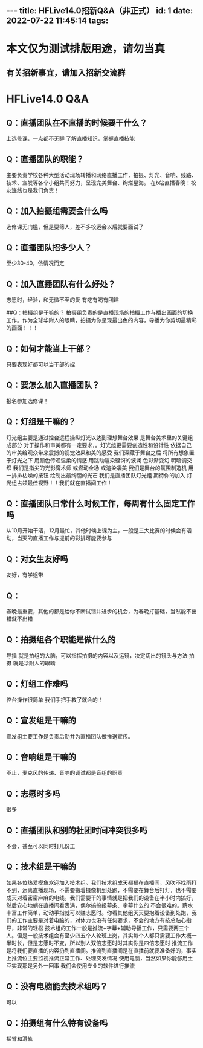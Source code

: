 ---                                                         title: HFLive14.0招新Q&A（非正式）
id: 1                                                       date: 2022-07-22 11:45:14                                   tags:
---

# 本文仅为测试排版用途，请勿当真
## 有关招新事宜，请加入招新交流群
# HFLive14.0  Q&A

## Q：直播团队在不直播的时候要干什么？
上选修课，一点都不无聊
了解直播知识，掌握直播技能

## Q：直播团队的职能？
主要负责学校各种大型活动现场转播和网络直播工作，拍摄、灯光、音响、线路、技术、宣发等各个小组共同努力，呈现完美舞台、绚烂星海。
在b站直播春晚！校友连线也是我们负责！

## Q：加入拍摄组需要会什么吗
选修课无门槛，但是要筛人，差不多校运会以后就要面试了

## Q：直播团队招多少人？
至少30-40，依情况而定

## Q：加入直播团队有什么好处？
志愿时，经验，和无微不至的爱
有吃有喝有团建

##Q：拍摄组是干嘛的？
拍摄组负责的是直播现场的拍摄工作与播出画面的切换工作。作为全球华附人的眼睛，拍摄为你呈现最出色的内容，导播为你剪切最精彩的画面！！！

## Q：如何才能当上干部？
只要表现好都可以当干部的捏

## Q：要怎么加入直播团队？
报名参加选修课！

## Q：灯组是干嘛的？
灯光组主要是通过控台远程操纵灯光以达到理想舞台效果 是舞台美术里的关键组成部分 对于操作和审美都有一定要求，。灯光组更需要创造性和设计性 依据自己的审美给观众带来震撼的视觉效果和美的感受
我们深藏于舞台之后
将所有想象置于灯光之下
用颜色传递温柔的情感
用跳动渲染铿锵的波澜
色彩渐变幻  明暗调交织
我们是指尖的光影魔术师
或燃动全场 或渲染凄美
我们是舞台的氛围制造机
用一排排枯燥的按钮
绘制出最绚丽的光芒
我们是直播团队灯光组
期待你的加入
灯光组占领最佳视野！！我们就在直播间工作！

## Q：直播团队日常什么时候工作，每周有什么固定工作吗
从10月开始干活，12月最忙，其他时候上课为主，一般是三大比赛的时候会有活动，当天的直播工作与提前的彩排可能要参与

## Q：对女生友好吗
友好，有学姐带

## Q：
春晚最重要，其他的都是给你不断试错并进步的机会，为春晚打基础，当然能不出错就不出错

## Q：拍摄组各个职能是做什么的
导播 就是拍组的大脑，可以指挥拍摄的内容以及运镜，决定切出的镜头与方法
拍摄 就是华附人的眼睛

## Q：灯组工作难吗
控台操作很简单 我们手把手教了就会的！

## Q：宣发组是干嘛的
宣发组主要工作是负责后勤并为直播团队做推送宣传。

## Q：音响组是干嘛的
不止，麦克风的传递、音响的调试都是音组的职责

## Q：志愿时多吗
很多

## Q：直播团队和别的社团时间冲突很多吗
不会，甚至可以同时打几份工

## Q：技术组是干嘛的
如果各位热爱摸鱼欢迎加入技术组。我们技术组成天都猫在直播间，风吹不找雨打不到，远离直播现场，不需要搬着摄像机到处跑，不需要在舞台后打灯，也不需要成天对着密密麻麻的电线。我们需要干的事情就是把我们的设备在半小时内搞好，然后安心地躺在直播间看表演，偶尔搞搞报幕条、字幕什么的
不会很难的。薪水丰富工作简单，动动手指就可以赚志愿时。你看其他组天天要抱着设备到处跑，我们的工作主要是对着电脑的，对体力也没有任何要求，不会的地方有技总贴心指导，非常的轻松
技术组的工作一般是推流+字幕+辅助导播工作，只需要两三个人。但是一般技术组会有至少四五个人轮班上岗，其实每个人都只需要工作大概一半时长，但是志愿时不变，所以别人双倍志愿时时其实你是四倍志愿时
推流工作是将我们要直播的内容扔到直播间。推流到直播间是在直播前就要准备好的，事实上推流位主要监视推流正常工作、处理突发情况
使用电脑，当然如果你能够用土豆实现那是另外一回事
我们会使用专业的软件进行推流

## Q：没有电脑能去技术组吗？
可以

## Q：拍摄组有什么特有设备吗
摇臂和滑轨
